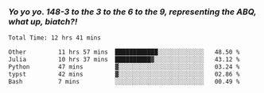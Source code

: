 ### ***Yo yo yo. 148-3 to the 3 to the 6 to the 9, representing the ABQ, what up, biatch?!***

<!--START_SECTION:waka-->

```txt
Total Time: 12 hrs 41 mins

Other         11 hrs 57 mins  ████████████░░░░░░░░░░░░░   48.50 %
Julia         10 hrs 37 mins  ██████████▓░░░░░░░░░░░░░░   43.12 %
Python        47 mins         ▓░░░░░░░░░░░░░░░░░░░░░░░░   03.24 %
typst         42 mins         ▓░░░░░░░░░░░░░░░░░░░░░░░░   02.86 %
Bash          7 mins          ░░░░░░░░░░░░░░░░░░░░░░░░░   00.49 %
```

<!--END_SECTION:waka-->

<!--
**AJMC2002/AJMC2002** is a ✨ _special_ ✨ repository because its `README.md` (this file) appears on your GitHub profile.

Here are some ideas to get you started:

- 🔭 I’m currently working on ...
- 🌱 I’m currently learning ...
- 👯 I’m looking to collaborate on ...
- 🤔 I’m looking for help with ...
- 💬 Ask me about ...
- 📫 How to reach me: ...
- 😄 Pronouns: ...
- ⚡ Fun fact: ...
-->
